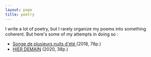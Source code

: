 ```yaml
---
layout: page
title: poetry
---
```


I write a lot of poetry, but I rarely organize my poems into something coherent. But here's some of my attempts in doing so :

- <a href="songe-de-plusieurs-nuits-d-ete.pdf" target = "_blank"> Songe de plusieurs nuits d'été </a> (2018, 78p.)
- <a href="hier_demain.pdf" target = "_blank"> HIER DEMAIN</a> (2020, 38p.)
